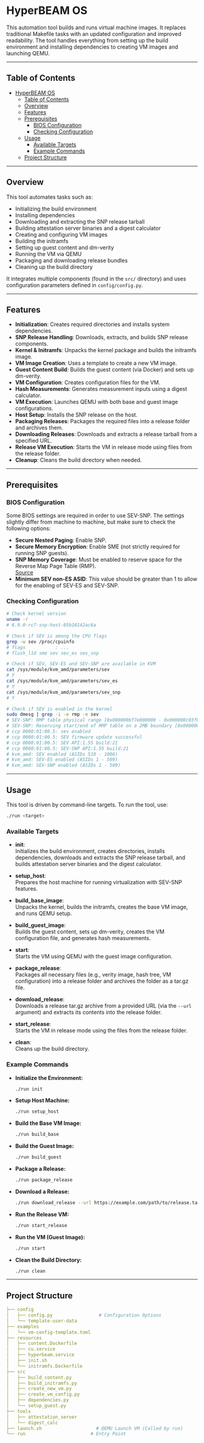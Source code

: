 # HyperBEAM OS

This automation tool builds and runs virtual machine images. It replaces traditional Makefile tasks with an updated configuration and improved readability. The tool handles everything from setting up the build environment and installing dependencies to creating VM images and launching QEMU.

---

## Table of Contents

- [HyperBEAM OS](#hyperbeam-os)
  - [Table of Contents](#table-of-contents)
  - [Overview](#overview)
  - [Features](#features)
  - [Prerequisites](#prerequisites)
    - [BIOS Configuration](#bios-configuration)
    - [Checking Configuration](#checking-configuration)
  - [Usage](#usage)
    - [Available Targets](#available-targets)
    - [Example Commands](#example-commands)
  - [Project Structure](#project-structure)

---

## Overview

This tool automates tasks such as:

- Initializing the build environment
- Installing dependencies
- Downloading and extracting the SNP release tarball
- Building attestation server binaries and a digest calculator
- Creating and configuring VM images
- Building the initramfs
- Setting up guest content and dm-verity
- Running the VM via QEMU
- Packaging and downloading release bundles
- Cleaning up the build directory

It integrates multiple components (found in the `src/` directory) and uses configuration parameters defined in `config/config.py`.

---

## Features

- **Initialization**: Creates required directories and installs system dependencies.
- **SNP Release Handling**: Downloads, extracts, and builds SNP release components.
- **Kernel & Initramfs**: Unpacks the kernel package and builds the initramfs image.
- **VM Image Creation**: Uses a template to create a new VM image.
- **Guest Content Build**: Builds the guest content (via Docker) and sets up dm-verity.
- **VM Configuration**: Creates configuration files for the VM.
- **Hash Measurements**: Generates measurement inputs using a digest calculator.
- **VM Execution**: Launches QEMU with both base and guest image configurations.
- **Host Setup**: Installs the SNP release on the host.
- **Packaging Releases**: Packages the required files into a release folder and archives them.
- **Downloading Releases**: Downloads and extracts a release tarball from a specified URL.
- **Release VM Execution**: Starts the VM in release mode using files from the release folder.
- **Cleanup**: Cleans the build directory when needed.

---

## Prerequisites

### BIOS Configuration

Some BIOS settings are required in order to use SEV-SNP. The settings slightly differ from machine to machine, but make sure to check the following options:

- **Secure Nested Paging**: Enable SNP.
- **Secure Memory Encryption**: Enable SME (not strictly required for running SNP guests).
- **SNP Memory Coverage**: Must be enabled to reserve space for the Reverse Map Page Table (RMP).  
  [Source](https://github.com/AMDESE/AMDSEV/issues/68)
- **Minimum SEV non-ES ASID**: This value should be greater than 1 to allow for the enabling of SEV-ES and SEV-SNP.

### Checking Configuration

```bash
# Check kernel version
uname -r
# 6.9.0-rc7-snp-host-05b10142ac6a

# Check if SEV is among the CPU flags
grep -w sev /proc/cpuinfo
# flags           : ...
# flush_l1d sme sev sev_es sev_snp

# Check if SEV, SEV-ES and SEV-SNP are available in KVM
cat /sys/module/kvm_amd/parameters/sev
# Y
cat /sys/module/kvm_amd/parameters/sev_es 
# Y
cat /sys/module/kvm_amd/parameters/sev_snp 
# Y

# Check if SEV is enabled in the kernel
sudo dmesg | grep -i -e rmp -e sev
# SEV-SNP: RMP table physical range [0x000000bf7e800000 - 0x000000c03f0fffff]
# SEV-SNP: Reserving start/end of RMP table on a 2MB boundary [0x000000c03f000000]
# ccp 0000:01:00.5: sev enabled
# ccp 0000:01:00.5: SEV firmware update successful
# ccp 0000:01:00.5: SEV API:1.55 build:21
# ccp 0000:01:00.5: SEV-SNP API:1.55 build:21
# kvm_amd: SEV enabled (ASIDs 510 - 1006)
# kvm_amd: SEV-ES enabled (ASIDs 1 - 509)
# kvm_amd: SEV-SNP enabled (ASIDs 1 - 509)
```

---

## Usage

This tool is driven by command-line targets. To run the tool, use:

```bash
./run <target>
```

### Available Targets

- **init**:  
  Initializes the build environment, creates directories, installs dependencies, downloads and extracts the SNP release tarball, and builds attestation server binaries and the digest calculator.

- **setup_host**:  
  Prepares the host machine for running virtualization with SEV-SNP features.

- **build_base_image**:  
  Unpacks the kernel, builds the initramfs, creates the base VM image, and runs QEMU setup.

- **build_guest_image**:  
  Builds the guest content, sets up dm-verity, creates the VM configuration file, and generates hash measurements.

- **start**:  
  Starts the VM using QEMU with the guest image configuration.

- **package_release**:  
  Packages all necessary files (e.g., verity image, hash tree, VM configuration) into a release folder and archives the folder as a tar.gz file.

- **download_release**:  
  Downloads a release tar.gz archive from a provided URL (via the `--url` argument) and extracts its contents into the release folder.

- **start_release**:  
  Starts the VM in release mode using the files from the release folder.

- **clean**:  
  Cleans up the build directory.

### Example Commands

- **Initialize the Environment:**

  ```bash
  ./run init
  ```

- **Setup Host Machine:**

  ```bash
  ./run setup_host
  ```

- **Build the Base VM Image:**

  ```bash
  ./run build_base
  ```

- **Build the Guest Image:**

  ```bash
  ./run build_guest
  ```

- **Package a Release:**

  ```bash
  ./run package_release
  ```

- **Download a Release:**

  ```bash
  ./run download_release --url https://example.com/path/to/release.tar.gz
  ```

- **Run the Release VM:**

  ```bash
  ./run start_release
  ```

- **Run the VM (Guest Image):**

  ```bash
  ./run start
  ```

- **Clean the Build Directory:**

  ```bash
  ./run clean
  ```

---

## Project Structure

```yaml
├── config                      
│   ├── config.py                 # Configuration Options
│   └── template-user-data
├── examples
│   └── vm-config-template.toml
├── resources
│   ├── content.Dockerfile
│   ├── cu.service
│   ├── hyperbeam.service
│   ├── init.sh
│   └── initramfs.Dockerfile
├── src
│   ├── build_content.py
│   ├── build_initramfs.py
│   ├── create_new_vm.py
│   ├── create_vm_config.py
│   ├── dependencies.py
│   └── setup_guest.py
├── tools
│   ├── attestation_server
│   └── digest_calc
├── launch.sh                    # QEMU Launch VM (Called by run)
└── run                        # Entry Point
```
